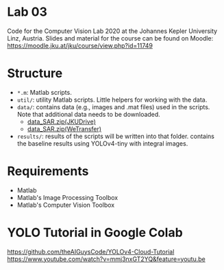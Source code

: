 # Lab 03
Code for the Computer Vision Lab 2020 at the Johannes Kepler University Linz, Austria.
Slides and material for the course can be found on Moodle: https://moodle.jku.at/jku/course/view.php?id=11749

# Structure

 * `*.m`: Matlab scripts.
 * `util/`: utility Matlab scripts. Little helpers for working with the data.
 * `data/`: contains data (e.g., images and .mat files) used in the scripts. Note that additional data needs to be downloaded.
    * [data_SAR.zip(JKUDrive)](https://drive.jku.at/filr/public-link/file-download/ff8080827595a35701759e6ca83d481f/22192/-5528057403698270347/data_SAR.zip)
    * [data_SAR.zip(WeTransfer)](https://wetransfer.com/downloads/cecc0a101b4dab1827aa7bedd3f640c820201106160324/e48651)
 * `results/`: results of the scripts will be written into that folder. contains the baseline results using YOLOv4-tiny with integral images.
   
# Requirements

* Matlab 
* Matlab's Image Processing Toolbox
* Matlab's Computer Vision Toolbox

# YOLO Tutorial in Google Colab
https://github.com/theAIGuysCode/YOLOv4-Cloud-Tutorial
https://www.youtube.com/watch?v=mmj3nxGT2YQ&feature=youtu.be
